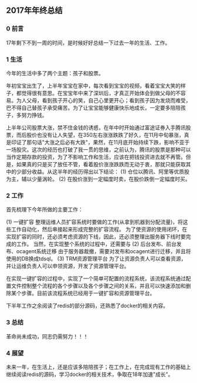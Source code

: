 ## 2017年年终总结

### 0 前言

17年剩下不到一周的时间，是时候好好总结一下过去一年的生活、工作。

### 1 生活

今年的生活中多了两个主题：孩子和股票。

年初宝宝出生了，上半年宝宝在家中，每次看到宝宝的视频，看着宝宝大笑的样子，都觉得很有意思。在宝宝年中来了深圳后，才真正开始体会到做父母的不容易。为人父母，看到孩子开心的笑，自己心里更开心；看到孩子因为发烧而难受，巴不得自己替孩子承受痛苦。为了让宝宝能够健康快乐地成长，一定要多陪陪孩子，多努力挣钱。

上半年公司股票大涨，禁不住金钱的诱惑，在年中时开始通过富途证券入手腾讯股票，而后股价也没有让人失望，在350左右涨涨跌跌了好久，在11月中旬暴涨，真是印证了那句话"大涨之后必有大跌"，果然，在11月底开始持续下跌，影响不亚于一场股灾。这次的经历也打破了我一贯的思维，之前认为，腾讯的股票是那种可以当作定期存款的投资，为了不影响工作和生活，应该在把钱投资进去就不再管。但是，如果真的只是买了放任不管，看着股价涨涨跌跌而无动于衷，那就只能获取其中的少部分收益。从这半年的经历得出以下结论：
(1) 仓位以腾讯、阿里等优质股为主，辅以少量涡轮。
(2) 在股价涨到一定幅度时卖，在股价跌倒一定幅度时买。

### 2 工作

首先梳理下今年所做的主要工作：

(1) 一键扩容
整理运维人员扩容系统时要做的工作(从拿到机器到分配流量)，将这些工作自动化，然后串接起来形成完整的扩容流程。
为了使资源的使用闭环，在实现扩容的同时，还必须考虑资源的下线，因此，还必须整理出服务器下线时要完成的工作。
当然，在实现整个系统的过程中，还需要与
(2) 后台发布、前台发布、ocagent系统迁移
由于服务器裁撤，需要对发布和ocagent进行迁移，并且将使用的DB换成tdsql。
(3) TRM资源管理平台
为了让资源负责人可以查看资源，并让运维负责人可以申领资源，开发了资源管理平台。

在实现一键扩容的过程中，实现了一个简单可配置的流程系统，该流程系统通过配置文件控制整个流程的各个步骤以及各个步骤之间的关系，并且可以快速添加和删除某个步骤。目前该流程系统已经用于一键扩容和资源管理平台。

下半年工作之余阅读了redis的部分源码，还熟悉了docker的相关内容。

### 3 总结

革命尚未成功，同志仍需努力！！！

### 4 展望

未来一年，在生活上，还是应该多陪陪孩子；在工作上，在完成现有工作的基础上继续阅读redis的源码，学习docker的相关技术，争取在18年加速"成长"。

